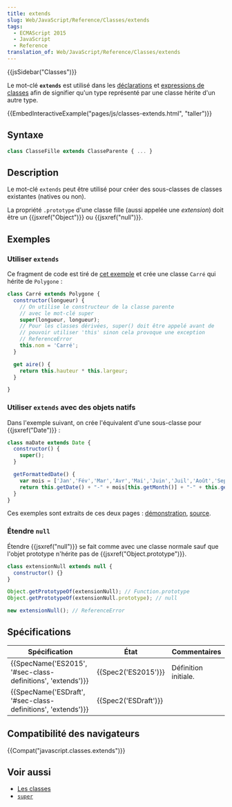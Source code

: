 ```yaml
---
title: extends
slug: Web/JavaScript/Reference/Classes/extends
tags:
  - ECMAScript 2015
  - JavaScript
  - Reference
translation_of: Web/JavaScript/Reference/Classes/extends
---
```

{{jsSidebar("Classes")}}

Le mot-clé **`extends`** est utilisé dans les [déclarations](/fr/docs/Web/JavaScript/Reference/Instructions/class) et [expressions de classes](/fr/docs/Web/JavaScript/Reference/Opérateurs/class) afin de signifier qu'un type représenté par une classe hérite d'un autre type.

{{EmbedInteractiveExample("pages/js/classes-extends.html", "taller")}}

## Syntaxe

```js
class ClasseFille extends ClasseParente { ... }
```

## Description

Le mot-clé `extends` peut être utilisé pour créer des sous-classes de classes existantes (natives ou non).

La propriété `.prototype` d'une classe fille (aussi appelée une _extension_) doit être un {{jsxref("Object")}} ou {{jsxref("null")}}.

## Exemples

### Utiliser `extends`

Ce fragment de code est tiré de [cet exemple](https://github.com/GoogleChrome/samples/blob/gh-pages/classes-es6/index.html) et crée une classe `Carré` qui hérite de `Polygone` :

```js
class Carré extends Polygone {
  constructor(longueur) {
    // On utilise le constructeur de la classe parente
    // avec le mot-clé super
    super(longueur, longueur);
    // Pour les classes dérivées, super() doit être appelé avant de
    // pouvoir utiliser 'this' sinon cela provoque une exception
    // ReferenceError
    this.nom = 'Carré';
  }

  get aire() {
    return this.hauteur * this.largeur;
  }

}
```

### Utiliser `extends` avec des objets natifs

Dans l'exemple suivant, on crée l'équivalent d'une sous-classe pour {{jsxref("Date")}} :

```js
class maDate extends Date {
  constructor() {
    super();
  }

  getFormattedDate() {
    var mois = ['Jan','Fév','Mar','Avr','Mai','Juin','Juil','Août','Sep','Oct','Nov','Déc'];
    return this.getDate() + "-" + mois[this.getMonth()] + "-" + this.getFullYear();
  }
}
```

Ces exemples sont extraits de ces deux pages : [démonstration](https://googlechrome.github.io/samples/classes-es6/index.html), [source](https://github.com/GoogleChrome/samples/blob/gh-pages/classes-es6/index.html).

### Étendre `null`

Étendre {{jsxref("null")}} se fait comme avec une classe normale sauf que l'objet prototype n'hérite pas de {{jsxref("Object.prototype")}}.

```js
class extensionNull extends null {
  constructor() {}
}

Object.getPrototypeOf(extensionNull); // Function.prototype
Object.getPrototypeOf(extensionNull.prototype); // null

new extensionNull(); // ReferenceError
```

## Spécifications

| Spécification                                                                    | État                         | Commentaires         |
| -------------------------------------------------------------------------------- | ---------------------------- | -------------------- |
| {{SpecName('ES2015', '#sec-class-definitions', 'extends')}} | {{Spec2('ES2015')}}     | Définition initiale. |
| {{SpecName('ESDraft', '#sec-class-definitions', 'extends')}} | {{Spec2('ESDraft')}} |                      |

## Compatibilité des navigateurs

{{Compat("javascript.classes.extends")}}

## Voir aussi

- [Les classes](/fr/docs/Web/JavaScript/Reference/Classes)
- [`super`](/fr/docs/Web/JavaScript/Reference/Opérateurs/super)
